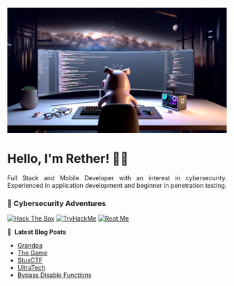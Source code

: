 ![Banner profile](./banner-profile.webp)

# Hello, I'm Rether! 👨‍💻

<p align="justify">
Full Stack and Mobile Developer with an interest in cybersecurity. Experienced in application development and beginner in penetration testing.
</p>

### 🔐 Cybersecurity Adventures

[![Hack The Box](https://img.shields.io/badge/Hack%20The%20Box-111927?logo=Hack%20The%20Box&logoColor=9FEF00)](https://app.hackthebox.com/users/585215)
[![TryHackMe](https://img.shields.io/badge/TryHackMe-212C42?logo=TryHackMe&logoColor=88CCEE)](https://tryhackme.com/r/p/Rether)
[![Root Me](https://img.shields.io/badge/RootMe-212C42?logo=RootMe&logoColor=F15A24)](https://www.root-me.org/rether)

📕 &nbsp;**Latest Blog Posts**

<!-- BLOG-POST-LIST:START -->
- [Grandpa](https://retherszu.github.io/ctf/hack-the-box/machines/grandpa.html)
- [The Game](https://retherszu.github.io/ctf/tryhackme/the-game.html)
- [StuxCTF](https://retherszu.github.io/ctf/tryhackme/stux-ctf.html)
- [UltraTech](https://retherszu.github.io/ctf/tryhackme/ultra-tech.html)
- [Bypass Disable Functions](https://retherszu.github.io/ctf/tryhackme/bypass-disable-functions.html)
<!-- BLOG-POST-LIST:END -->
